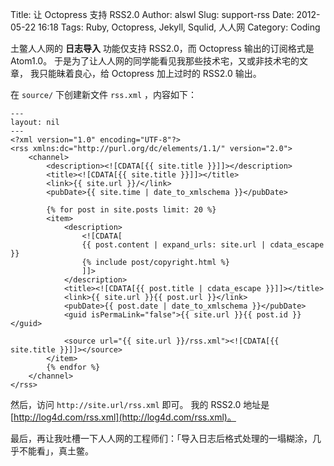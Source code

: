 Title: 让 Octopress 支持 RSS2.0
Author: alswl
Slug: support-rss
Date: 2012-05-22 16:18
Tags: Ruby, Octopress, Jekyll, Squlid, 人人网
Category: Coding


土鳖人人网的 **日志导入** 功能仅支持 RSS2.0，而 Octopress 输出的订阅格式是 Atom1.0。
于是为了让人人网的同学能看见我那些技术宅，又或非技术宅的文章，
我只能昧着良心，给 Octopress 加上过时的 RSS2.0 输出。

在 `source/` 下创建新文件 `rss.xml` ，内容如下：

```
---
layout: nil
---
<?xml version="1.0" encoding="UTF-8"?>
<rss xmlns:dc="http://purl.org/dc/elements/1.1/" version="2.0">
	<channel>
		<description><![CDATA[{{ site.title }}]]></description>
		<title><![CDATA[{{ site.title }}]]></title>
		<link>{{ site.url }}/</link>
		<pubDate>{{ site.time | date_to_xmlschema }}</pubDate>

		{% for post in site.posts limit: 20 %}
		<item>
			<description>
				<![CDATA[
				{{ post.content | expand_urls: site.url | cdata_escape }}
				{% include post/copyright.html %}
				]]>
			</description>
			<title><![CDATA[{{ post.title | cdata_escape }}]]></title>
			<link>{{ site.url }}{{ post.url }}</link>
			<pubDate>{{ post.date | date_to_xmlschema }}</pubDate>
			<guid isPermaLink="false">{{ site.url }}{{ post.id }}</guid>

			<source url="{{ site.url }}/rss.xml"><![CDATA[{{ site.title }}]]></source>
		</item>
		{% endfor %}
	</channel>
</rss>
```

然后，访问 `http://site.url/rss.xml` 即可。
我的 RSS2.0 地址是 [http://log4d.com/rss.xml](http://log4d.com/rss.xml)。

最后，再让我吐槽一下人人网的工程师们：「导入日志后格式处理的一塌糊涂，几乎不能看」，真土鳖。

